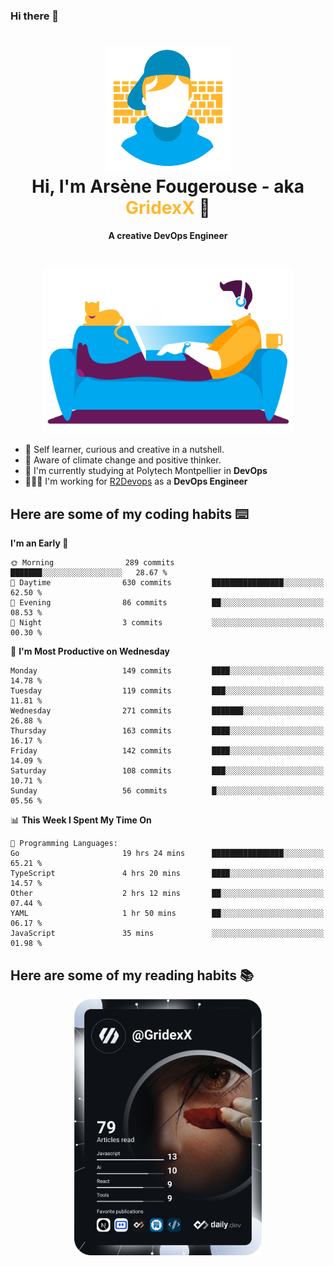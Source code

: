 ### Hi there 👋

<!--
**GridexX/gridexx** is a ✨ _special_ ✨ repository because its `README.md` (this file) appears on your GitHub profile.

Here are some ideas to get you started:

- 🔭 I’m currently working on ...
- 🌱 I’m currently learning ...
- 👯 I’m looking to collaborate on ...
- 🤔 I’m looking for help with ...
- 💬 Ask me about ...
- 📫 How to reach me: ...
- 😄 Pronouns: ...
- ⚡ Fun fact: ...
-->


<!-- Header -->
<h1 align="center">
  <img src="./images/user_profile.png" width="200">
  <br>
  Hi, I'm Arsène Fougerouse - aka <span style="color:#ffb72e">GridexX</span> 👋
</h1>


<p align="center">
  <b>A creative DevOps Engineer </b>
</p>
<br/>
<p align="center">
  <img src="./images/man_couch.png" width="400">
</p>

- 🎨 Self learner, curious and creative in a nutshell. 
- 🌱 Aware of climate change and positive thinker.
- 📕 I'm currently studying at Polytech Montpellier in **DevOps**
- 👨🏻‍💻 I'm working for [R2Devops](https://r2devops.io) as a **DevOps Engineer**


## Here are some of my coding habits ⌨️

<!-- Add a section about tech and Ops stack
  Like this one : https://github.com/Xanthus58#-tech-stack
-->
<!--START_SECTION:waka-->
**I'm an Early 🐤** 

```text
🌞 Morning                289 commits         ███████░░░░░░░░░░░░░░░░░░   28.67 % 
🌆 Daytime                630 commits         ████████████████░░░░░░░░░   62.50 % 
🌃 Evening                86 commits          ██░░░░░░░░░░░░░░░░░░░░░░░   08.53 % 
🌙 Night                  3 commits           ░░░░░░░░░░░░░░░░░░░░░░░░░   00.30 % 
```
📅 **I'm Most Productive on Wednesday** 

```text
Monday                   149 commits         ████░░░░░░░░░░░░░░░░░░░░░   14.78 % 
Tuesday                  119 commits         ███░░░░░░░░░░░░░░░░░░░░░░   11.81 % 
Wednesday                271 commits         ███████░░░░░░░░░░░░░░░░░░   26.88 % 
Thursday                 163 commits         ████░░░░░░░░░░░░░░░░░░░░░   16.17 % 
Friday                   142 commits         ████░░░░░░░░░░░░░░░░░░░░░   14.09 % 
Saturday                 108 commits         ███░░░░░░░░░░░░░░░░░░░░░░   10.71 % 
Sunday                   56 commits          █░░░░░░░░░░░░░░░░░░░░░░░░   05.56 % 
```


📊 **This Week I Spent My Time On** 

```text
💬 Programming Languages: 
Go                       19 hrs 24 mins      ████████████████░░░░░░░░░   65.21 % 
TypeScript               4 hrs 20 mins       ████░░░░░░░░░░░░░░░░░░░░░   14.57 % 
Other                    2 hrs 12 mins       ██░░░░░░░░░░░░░░░░░░░░░░░   07.44 % 
YAML                     1 hr 50 mins        ██░░░░░░░░░░░░░░░░░░░░░░░   06.17 % 
JavaScript               35 mins             ░░░░░░░░░░░░░░░░░░░░░░░░░   01.98 % 
```


<!--END_SECTION:waka-->

## Here are some of my reading habits 📚
<div  align="center">
  <img src="./images/devcard.svg" width="300">
</div>
